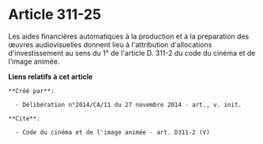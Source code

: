 # Article 311-25

Les aides financières automatiques à la production et à la préparation des œuvres audiovisuelles donnent lieu à l'attribution
d'allocations d'investissement au sens du 1° de l'article D. 311-2 du code du cinéma et de l'image animée.

**Liens relatifs à cet article**

	**Créé par**:

	  - Délibération n°2014/CA/11 du 27 novembre 2014 - art., v. init.

	**Cite**:

	  - Code du cinéma et de l'image animée - art. D311-2 (V)
